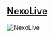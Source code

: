 ## [NexoLive](https://nexolife.live)

![NexoLive](![image](https://github.com/arodriguezl9302/arodriguezl9302/assets/24697827/4e9afe47-0b4f-4938-9768-7411c23e8f67)
)


